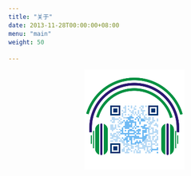 ```yaml
---
title: "关于"
date: 2013-11-28T00:00:00+08:00
menu: "main"
weight: 50

---
```


<div style="text-align: center">
    <img src="/img/wechat.png" height="200" alt="wechat">
</div>